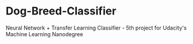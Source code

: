 # Dog-Breed-Classifier
Neural Network + Transfer Learning Classifier - 5th project for Udacity's Machine Learning Nanodegree

